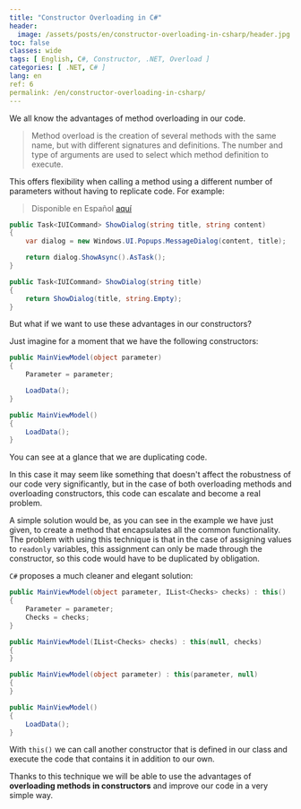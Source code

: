 ```yaml
---
title: "Constructor Overloading in C#"
header:
  image: /assets/posts/en/constructor-overloading-in-csharp/header.jpg
toc: false
classes: wide
tags: [ English, C#, Constructor, .NET, Overload ]
categories: [ .NET, C# ]
lang: en
ref: 6
permalink: /en/constructor-overloading-in-csharp/
---
```


We all know the advantages of method overloading in our code.

> Method overload is the creation of several methods with the same name, but with different signatures and definitions. The number and type of arguments are used to select which method definition to execute.

This offers flexibility when calling a method using a different number of parameters without having to replicate code. For example:

> Disponible en Español [aquí](https://www.nocountryforgeeks.com/sobrecarga-de-constructores-en-c/)

```csharp
public Task<IUICommand> ShowDialog(string title, string content)
{
    var dialog = new Windows.UI.Popups.MessageDialog(content, title);

    return dialog.ShowAsync().AsTask();
}

public Task<IUICommand> ShowDialog(string title)
{
    return ShowDialog(title, string.Empty);
}
```

But what if we want to use these advantages in our constructors?

Just imagine for a moment that we have the following constructors:

```csharp
public MainViewModel(object parameter)
{
    Parameter = parameter;

    LoadData();
}

public MainViewModel()
{
    LoadData();
}
```

You can see at a glance that we are duplicating code.

In this case it may seem like something that doesn't affect the robustness of our code very significantly, but in the case of both overloading methods and overloading constructors, this code can escalate and become a real problem.

A simple solution would be, as you can see in the example we have just given, to create a method that encapsulates all the common functionality. The problem with using this technique is that in the case of assigning values to `readonly` variables, this assignment can only be made through the constructor, so this code would have to be duplicated by obligation.

`C#` proposes a much cleaner and elegant solution:

```csharp
public MainViewModel(object parameter, IList<Checks> checks) : this()
{
    Parameter = parameter;
    Checks = checks;
}

public MainViewModel(IList<Checks> checks) : this(null, checks)
{
}

public MainViewModel(object parameter) : this(parameter, null)
{
}

public MainViewModel()
{
    LoadData();
}
```

With `this()` we can call another constructor that is defined in our class and execute the code that contains it in addition to our own.

Thanks to this technique we will be able to use the advantages of **overloading methods in constructors** and improve our code in a very simple way.
